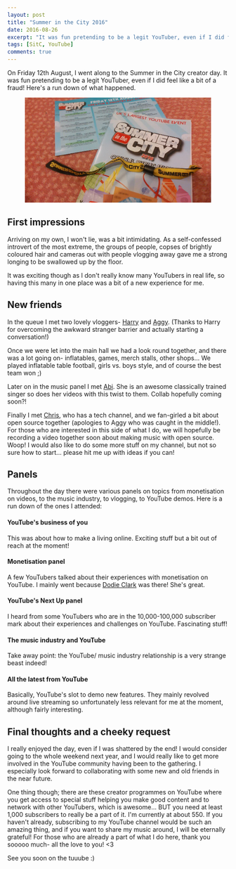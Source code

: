 ```yaml
---
layout: post
title: "Summer in the City 2016"
date: 2016-08-26
excerpt: "It was fun pretending to be a legit YouTuber, even if I did feel like a bit of a fraud!"
tags: [SitC, YouTube]
comments: true
---
```


On Friday 12th August, I went along to the Summer in the City creator day. It was fun pretending to be a legit YouTuber, even if I did feel like a bit of a fraud! Here's a run down of what happened.

<figure>
	<img src="/images/SITC.jpg">
</figure>

## First impressions

Arriving on my own, I won't lie, was a bit intimidating. As a self-confessed introvert of the most extreme, the groups of people, copses of brightly coloured hair and cameras out with people vlogging away gave me a strong longing to be swallowed up by the floor.

It was exciting though as I don't really know many YouTubers in real life, so having this many in one place was a bit of a new experience for me.

## New friends

In the queue I met two lovely vloggers- <a href="https://www.youtube.com/channel/UCrYDHZrQB9pe0vnm8gKhMrQ" target="_blank">Harry</a> and <a href="https://www.youtube.com/channel/UCGNPKIBhFAin1KCvFZ4GpmA" target="_blank">Aggy</a>. (Thanks to Harry for overcoming the awkward stranger barrier and actually starting a conversation!)

Once we were let into the main hall we had a look round together, and there was a lot going on- inflatables, games, merch stalls, other shops... We played inflatable table football, girls vs. boys style, and of course the best team won ;)

Later on in the music panel I met <a href="https://www.youtube.com/channel/UCzg3d6SUufdPSMr7uE__PEg" target="_blank">Abi</a>. She is an awesome classically trained singer so does her videos with this twist to them. Collab hopefully coming soon?!

Finally I met <a href="https://www.youtube.com/channel/UCAPR27YUyxmgwm3Wc2WSHLw" target="_blank">Chris</a>, who has a tech channel, and we fan-girled a bit about open source together (apologies to Aggy who was caught in the middle!). For those who are interested in this side of what I do, we will hopefully be recording a video together soon about making music with open source. Woop! I would also like to do some more stuff on my channel, but not so sure how to start... please hit me up with ideas if you can!

## Panels

Throughout the day there were various panels on topics from monetisation on videos, to the music industry, to vlogging, to YouTube demos. Here is a run down of the ones I attended:

#### YouTube's business of you
This was about how to make a living online. Exciting stuff but a bit out of reach at the moment!

#### Monetisation panel
A few YouTubers talked about their experiences with monetisation on YouTube. I mainly went because <a href="https://www.youtube.com/user/doddleoddle" target="_blank">Dodie Clark</a> was there! She's great.

#### YouTube's Next Up panel
I heard from some YouTubers who are in the 10,000-100,000 subscriber mark about their experiences and challenges on YouTube. Fascinating stuff!

#### The music industry and YouTube
Take away point: the YouTube/ music industry relationship is a very strange beast indeed!

#### All the latest from YouTube
Basically, YouTube's slot to demo new features. They mainly revolved around live streaming so unfortunately less relevant for me at the moment, although fairly interesting.

## Final thoughts and a cheeky request

I really enjoyed the day, even if I was shattered by the end! I would consider going to the whole weekend next year, and I would really like to get more involved in the YouTube community having been to the gathering. I especially look forward to collaborating with some new and old friends in the near future.

One thing though; there are these creator programmes on YouTube where you get access to special stuff helping you make good content and to network with other YouTubers, which is awesome... BUT you need at least 1,000 subscribers to really be a part of it. I'm currently at about 550. If you haven't already, subscribing to my YouTube channel would be such an amazing thing, and if you want to share my music around, I will be eternally grateful! For those who are already a part of what I do here, thank you sooooo much- all the love to you! <3

See you soon on the tuuube :)
